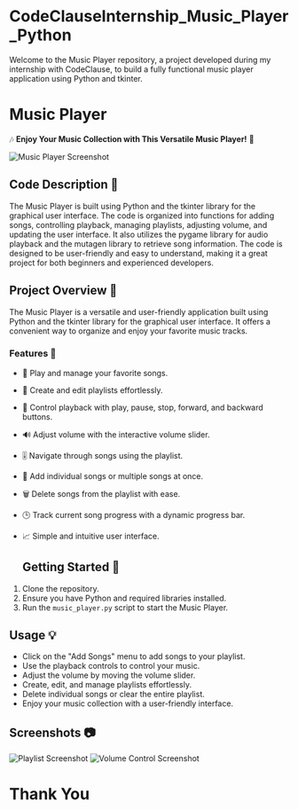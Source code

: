 # CodeClauseInternship_Music_Player_Python
Welcome to the Music Player repository, a project developed during my internship with CodeClause, to build a fully functional music player application using Python and tkinter.
# Music Player

🎶 **Enjoy Your Music Collection with This Versatile Music Player!** 🎵

![Music Player Screenshot](music_player_screenshot.png)
## Code Description 🧾

The Music Player is built using Python and the tkinter library for the graphical user interface. The code is organized into functions for adding songs, controlling playback, managing playlists, adjusting volume, and updating the user interface. It also utilizes the pygame library for audio playback and the mutagen library to retrieve song information. The code is designed to be user-friendly and easy to understand, making it a great project for both beginners and experienced developers.
## Project Overview 🎵
The Music Player is a versatile and user-friendly application built using Python and the tkinter library for the graphical user interface. It offers a convenient way to organize and enjoy your favorite music tracks. 
### Features 🎉
- 🎵 Play and manage your favorite songs.
- 📂 Create and edit playlists effortlessly.
- 🎤 Control playback with play, pause, stop, forward, and backward buttons.
- 🔊 Adjust volume with the interactive volume slider.
- 🎚️ Navigate through songs using the playlist.
- 📁 Add individual songs or multiple songs at once.
- 🗑️ Delete songs from the playlist with ease.
- 🕒 Track current song progress with a dynamic progress bar.
- 📈 Simple and intuitive user interface.

  ## Getting Started 🚀

1. Clone the repository.
2. Ensure you have Python and required libraries installed.
3. Run the `music_player.py` script to start the Music Player.

## Usage 💡

- Click on the "Add Songs" menu to add songs to your playlist.
- Use the playback controls to control your music.
- Adjust the volume by moving the volume slider.
- Create, edit, and manage playlists effortlessly.
- Delete individual songs or clear the entire playlist.
- Enjoy your music collection with a user-friendly interface.

## Screenshots 📷

![Playlist Screenshot](playlist_screenshot.png)
![Volume Control Screenshot](volume_screenshot.png)

# Thank You

